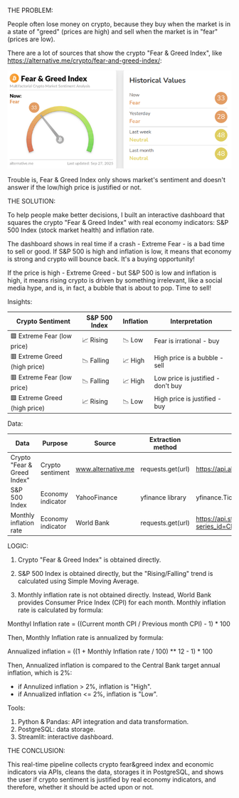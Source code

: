 THE PROBLEM:

People often lose money on crypto, because they buy when the market is in a state of "greed" (prices are high) and sell when the market is in "fear" (prices are low).

There are a lot of sources that show the crypto "Fear & Greed Index", like https://alternative.me/crypto/fear-and-greed-index/:

![Crypto Fear & Greed Index](images/dashboard.png)

Trouble is, Fear & Greed Index only shows market's sentiment and doesn't answer if the low/high price is justified or not.


THE SOLUTION:

To help people make better decisions, I built an interactive dashboard that squares the crypto "Fear & Greed Index" with real economy indicators: S&P 500 Index (stock market health) and inflation rate.

The dashboard shows in real time if a crash - Extreme Fear - is a bad time to sell or good. If S&P 500 is high and inflation is low, it means that economy is strong and crypto will bounce back. It's a buying opportunity!

If the price is high - Extreme Greed - but S&P 500 is low and inflation is high, it means rising crypto is driven by something irrelevant, like a social media hype, and is, in fact, a bubble that is about to pop. Time to sell!

Insights:

|         Crypto Sentiment      | S&P 500 Index  | Inflation |             Interpretation          |
|-------------------------------|----------------|-----------|-------------------------------------|
| 🟩 Extreme Fear  (low price)  | 📈  Rising    | 📉  Low   | Fear is irrational      - buy       |
| 🟥 Extreme Greed (high price) | 📉  Falling   | 📈  High  | High price is a bubble  - sell      |
| 🟥 Extreme Fear  (low price)  | 📉  Falling   | 📈  High  | Low price is justified  - don't buy |
| 🟩 Extreme Greed (high price) | 📈  Rising    | 📉  Low   | High price is justified - buy       |


Data:

|         Data                  |       Purpose       |      Source        |     Extraction method                     | URL / code
|-------------------------------|---------------------|--------------------|-------------------------------------------|------|
| Crypto "Fear & Greed Index"   | Crypto sentiment    | www.alternative.me | requests.get(url)                         | https://api.alternative.me/fng/
| S&P 500 Index                 | Economy indicator   | YahooFinance       | yfinance library  | yfinance.Ticker("^GSPC")|
| Monthly inflation rate        | Economy indicator   | World Bank         | requests.get(url)                         | https://api.stlouisfed.org/fred/series/observations?series_id=CPIAUCSL&api_key={}&file_type=json |


LOGIC:
1) Crypto "Fear & Greed Index" is obtained directly.
   
2) S&P 500 Index is obtained directly, but the "Rising/Falling" trend is calculated using Simple Moving Average.
   
3) Monthly inflation rate is not obtained directly. Instead, World Bank provides Consumer Price Index (CPI) for each month. Monthly inflation rate is calculated by formula:

Monthyl Inflation rate = ((Current month CPI / Previous month CPI) - 1) * 100

Then, Monthly Inflation rate is annualized by formula:

Annualized inflation = ((1 + Monthly Inflation rate / 100) ** 12 - 1) * 100

Then, Annualized inflation is compared to the Central Bank target annual inflation, which is 2%:
- if Annulized inflation > 2%, inflation is "High".
- if Annualized inflation <= 2%, inflation is "Low".


Tools:
1) Python & Pandas: API integration and data transformation.
2) PostgreSQL: data storage.
3) Streamlit: interactive dashboard.


THE CONCLUSION:

This real-time pipeline collects crypto fear&greed index and economic indicators via APIs, cleans the data, storages it in PostgreSQL, and shows the user if crypto sentiment is justified by real economy indicators, and therefore, whether it should be acted upon or not.
